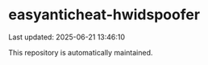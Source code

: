 # easyanticheat-hwidspoofer

Last updated: 2025-06-21 13:46:10

This repository is automatically maintained.
